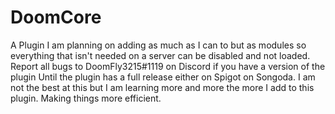# DoomCore
A Plugin I am planning on adding as much as I can to but as modules so everything that isn't needed on a server can be disabled and not loaded. Report all bugs to DoomFly3215#1119 on Discord if you have a version of the plugin Until the plugin has a full release either on Spigot on Songoda. I am not the best at this but I am learning more and more the more I add to this plugin. Making things more efficient.
